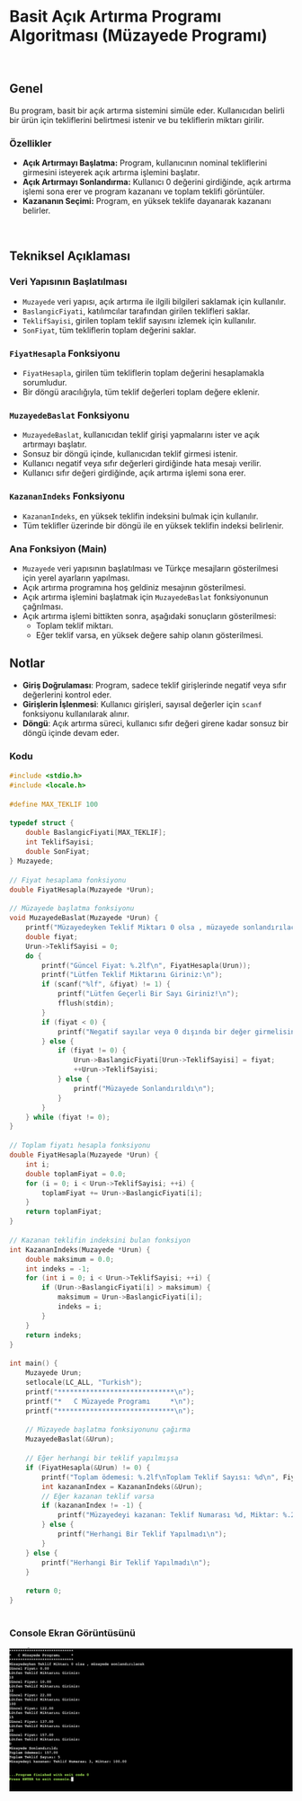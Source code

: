 # Basit Açık Artırma Programı Algoritması (Müzayede Programı)

<br>

## Genel

Bu program, basit bir açık artırma sistemini simüle eder. Kullanıcıdan belirli bir ürün için tekliflerini belirtmesi istenir ve bu tekliflerin miktarı girilir.

### Özellikler

- **Açık Artırmayı Başlatma:** Program, kullanıcının nominal tekliflerini girmesini isteyerek açık artırma işlemini başlatır.
- **Açık Artırmayı Sonlandırma:** Kullanıcı 0 değerini girdiğinde, açık artırma işlemi sona erer ve program kazananı ve toplam teklifi görüntüler.
- **Kazananın Seçimi:** Program, en yüksek teklife dayanarak kazananı belirler.

<br>


##  Tekniksel Açıklaması


### Veri Yapısının Başlatılması

- `Muzayede` veri yapısı, açık artırma ile ilgili bilgileri saklamak için kullanılır.
- `BaslangicFiyati`, katılımcılar tarafından girilen teklifleri saklar.
- `TeklifSayisi`, girilen toplam teklif sayısını izlemek için kullanılır.
- `SonFiyat`, tüm tekliflerin toplam değerini saklar.

### `FiyatHesapla` Fonksiyonu

- `FiyatHesapla`, girilen tüm tekliflerin toplam değerini hesaplamakla sorumludur.
- Bir döngü aracılığıyla, tüm teklif değerleri toplam değere eklenir.

### `MuzayedeBaslat` Fonksiyonu

- `MuzayedeBaslat`, kullanıcıdan teklif girişi yapmalarını ister ve açık artırmayı başlatır.
- Sonsuz bir döngü içinde, kullanıcıdan teklif girmesi istenir.
- Kullanıcı negatif veya sıfır değerleri girdiğinde hata mesajı verilir.
- Kullanıcı sıfır değeri girdiğinde, açık artırma işlemi sona erer.

### `KazananIndeks` Fonksiyonu

- `KazananIndeks`, en yüksek teklifin indeksini bulmak için kullanılır.
- Tüm teklifler üzerinde bir döngü ile en yüksek teklifin indeksi belirlenir.


### Ana Fonksiyon (Main)

- `Muzayede` veri yapısının başlatılması ve Türkçe mesajların gösterilmesi için yerel ayarların yapılması.
- Açık artırma programına hoş geldiniz mesajının gösterilmesi.
- Açık artırma işlemini başlatmak için `MuzayedeBaslat` fonksiyonunun çağrılması.
- Açık artırma işlemi bittikten sonra, aşağıdaki sonuçların gösterilmesi:
    - Toplam teklif miktarı.
    - Eğer teklif varsa, en yüksek değere sahip olanın gösterilmesi.
 
## Notlar

- **Giriş Doğrulaması**: Program, sadece teklif girişlerinde negatif veya sıfır değerlerini kontrol eder.
- **Girişlerin İşlenmesi**: Kullanıcı girişleri, sayısal değerler için `scanf` fonksiyonu kullanılarak alınır.
- **Döngü**: Açık artırma süreci, kullanıcı sıfır değeri girene kadar sonsuz bir döngü içinde devam eder.

 
### Kodu

```c
#include <stdio.h>
#include <locale.h>

#define MAX_TEKLIF 100

typedef struct {
    double BaslangicFiyati[MAX_TEKLIF];
    int TeklifSayisi;
    double SonFiyat;
} Muzayede;

// Fiyat hesaplama fonksiyonu
double FiyatHesapla(Muzayede *Urun);

// Müzayede başlatma fonksiyonu
void MuzayedeBaslat(Muzayede *Urun) {
    printf("Müzayedeyken Teklif Miktarı 0 olsa , müzayede sonlandırılacak\n");
    double fiyat;
    Urun->TeklifSayisi = 0;
    do {
        printf("Güncel Fiyat: %.2lf\n", FiyatHesapla(Urun));
        printf("Lütfen Teklif Miktarını Giriniz:\n");
        if (scanf("%lf", &fiyat) != 1) {
            printf("Lütfen Geçerli Bir Sayı Giriniz!\n");
            fflush(stdin);
        }
        if (fiyat < 0) {
            printf("Negatif sayılar veya 0 dışında bir değer girmelisiniz.\n");
        } else {
            if (fiyat != 0) {
                Urun->BaslangicFiyati[Urun->TeklifSayisi] = fiyat;
                ++Urun->TeklifSayisi;
            } else {
                printf("Müzayede Sonlandırıldı\n");
            }
        }
    } while (fiyat != 0);
}

// Toplam fiyatı hesapla fonksiyonu
double FiyatHesapla(Muzayede *Urun) {
    int i;
    double toplamFiyat = 0.0;
    for (i = 0; i < Urun->TeklifSayisi; ++i) {
        toplamFiyat += Urun->BaslangicFiyati[i];
    }
    return toplamFiyat;
}

// Kazanan teklifin indeksini bulan fonksiyon
int KazananIndeks(Muzayede *Urun) {
    double maksimum = 0.0;
    int indeks = -1;
    for (int i = 0; i < Urun->TeklifSayisi; ++i) {
        if (Urun->BaslangicFiyati[i] > maksimum) {
            maksimum = Urun->BaslangicFiyati[i];
            indeks = i;
        }
    }
    return indeks;
}

int main() {
    Muzayede Urun;
    setlocale(LC_ALL, "Turkish");
    printf("*****************************\n");
    printf("*   C Müzayede Programı     *\n");
    printf("*****************************\n");

    // Müzayede başlatma fonksiyonunu çağırma
    MuzayedeBaslat(&Urun);

    // Eğer herhangi bir teklif yapılmışsa
    if (FiyatHesapla(&Urun) != 0) {
        printf("Toplam ödemesi: %.2lf\nToplam Teklif Sayısı: %d\n", FiyatHesapla(&Urun), Urun.TeklifSayisi);
        int kazananIndex = KazananIndeks(&Urun);
        // Eğer kazanan teklif varsa
        if (kazananIndex != -1) {
            printf("Müzayedeyi kazanan: Teklif Numarası %d, Miktar: %.2lf\n", kazananIndex + 1, Urun.BaslangicFiyati[kazananIndex]);
        } else {
            printf("Herhangi Bir Teklif Yapılmadı\n");
        }
    } else {
        printf("Herhangi Bir Teklif Yapılmadı\n");
    }

    return 0;
}



```

### Console Ekran Görüntüsünü

![resim](https://github.com/dystaSatria/C-/blob/main/M%C3%BCzayede%20Program%C4%B1/Screenshot%202023-12-24%20at%2022.14.34.png)


